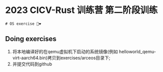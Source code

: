 
# 2023 CICV-Rust 训练营 第二阶段训练
<div class="oranda-hide">

    # OS exercise 🦀❤️

</div>


## Doing exercises
1. 将本地编译好的在qemu虚拟机下启动的系统镜像(例如 helloworld_qemu-virt-aarch64.bin)拷贝到exercises/arceos目录下;
2. 并提交代码到github




